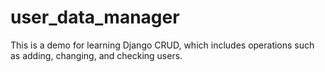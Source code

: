# user_data_manager
This is a demo for learning Django CRUD, which includes operations such as adding, changing, and checking users.

